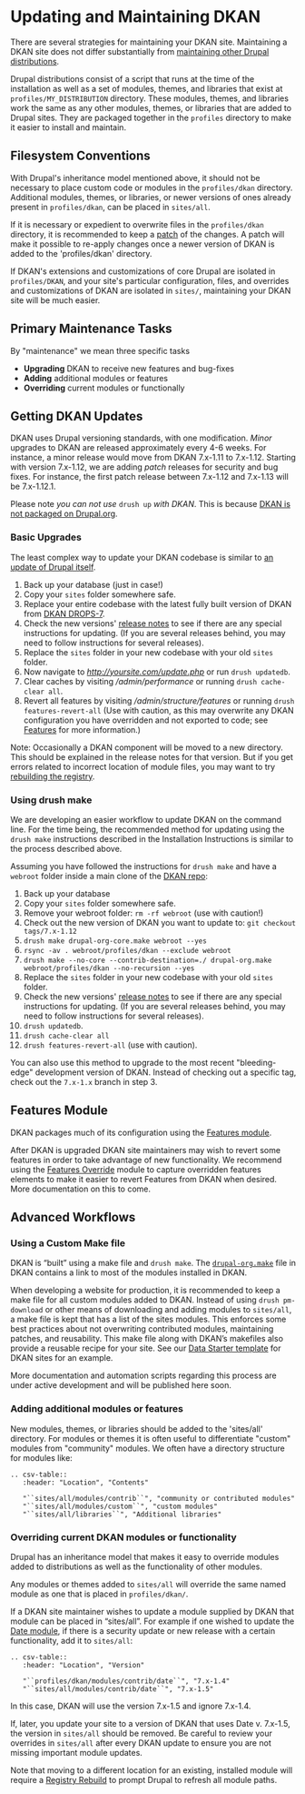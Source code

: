 # Updating and Maintaining DKAN

There are several strategies for maintaining your DKAN site. Maintaining a DKAN site does not differ substantially from [maintaining other Drupal distributions](https://www.drupal.org/documentation/build/distributions).

Drupal distributions consist of a script that runs at the time of the installation as well as a set of modules, themes, and libraries that exist at `profiles/MY_DISTRIBUTION` directory. These modules, themes, and libraries work the same as any other modules, themes, or libraries that are added to Drupal sites. They are packaged together in the `profiles` directory to make it easier to install and maintain.

## Filesystem Conventions

With Drupal's inheritance model mentioned above, it should not be necessary to place custom code or modules in the `profiles/dkan` directory. Additional modules, themes, or libraries, or newer versions of ones already present in `profiles/dkan`, can be placed in `sites/all`.

If it is necessary or expedient to overwrite files in the `profiles/dkan` directory, it is recommended to keep a [patch](https://ariejan.net/2009/10/26/how-to-create-and-apply-a-patch-with-git/) of the changes.  A patch will make it possible to re-apply changes once a newer version of DKAN is added to the 'profiles/dkan' directory.

If DKAN's extensions and customizations of core Drupal are isolated in `profiles/DKAN`, and your site's particular configuration, files, and overrides and customizations of DKAN are isolated in `sites/`, maintaining your DKAN site will be much easier.

## Primary Maintenance Tasks

By "maintenance" we mean three specific tasks

* **Upgrading** DKAN to receive new features and bug-fixes
* **Adding** additional modules or features
* **Overriding** current modules or functionally


## Getting DKAN Updates

DKAN uses Drupal versioning standards, with one modification. _Minor_ upgrades to DKAN are released approximately every 4-6 weeks. For instance, a minor release would move from DKAN 7.x-1.11 to 7.x-1.12. Starting with version 7.x-1.12, we are adding _patch_ releases for security and bug fixes. For instance, the first patch release between 7.x-1.12 and 7.x-1.13 will be 7.x-1.12.1.

Please note *you can not use* `drush up` *with DKAN*. This is because <a href="https://github.com/NuCivic/dkan/issues/226">DKAN is not packaged on Drupal.org</a>.

### Basic Upgrades

The least complex way to update your DKAN codebase is similar to [an update of Drupal itself](https://www.drupal.org/node/1494290).

1. Back up your database (just in case!)
2. Copy your `sites` folder somewhere safe.
3. Replace your entire codebase with the latest fully built version of DKAN from [DKAN DROPS-7](https://github.com/NuCivic/dkan-drops-7).
4. Check the new versions' [release notes](https://github.com/NuCivic/dkan/releases) to see if there are any special instructions for updating. (If you are several releases behind, you may need to follow instructions for several releases).
5. Replace the `sites` folder in your new codebase with your old `sites` folder.
6. Now navigate to _http://yoursite.com/update.php_ or run `drush updatedb`.
7. Clear caches by visiting _/admin/performance_ or running `drush cache-clear all`.
8. Revert all features by visiting _/admin/structure/features_ or running `drush features-revert-all` (Use with caution, as this may overwrite any DKAN configuration you have overridden and not exported to code; see [Features](https://www.drupal.org/project/features) for more information.)

Note: Occasionally a DKAN component will be moved to a new directory. This should be explained in the release notes for that version. But if you get errors related to incorrect location of module files, you may want to try [rebuilding the registry](https://www.drupal.org/project/registry_rebuild).

### Using drush make

We are developing an easier workflow to update DKAN on the command line. For the time being, the recommended method for updating using the `drush make` instructions described in the Installation Instructions is similar to the process described above.

Assuming you have followed the instructions for `drush make` and have a `webroot` folder inside a main clone of the [DKAN repo](https://github.com/NuCivic/dkan):

1. Back up your database
2. Copy your `sites` folder somewhere safe.
3. Remove your webroot folder: `rm -rf webroot` (use with caution!)
4. Check out the new version of DKAN you want to update to: `git checkout tags/7.x-1.12`
5. `drush make drupal-org-core.make webroot --yes`
6. `rsync -av . webroot/profiles/dkan --exclude webroot`
7. `drush make --no-core --contrib-destination=./ drupal-org.make webroot/profiles/dkan --no-recursion --yes`
8. Replace the `sites` folder in your new codebase with your old `sites` folder.
9. Check the new versions' [release notes](https://github.com/NuCivic/dkan/releases) to see if there are any special instructions for updating. (If you are several releases behind, you may need to follow instructions for several releases).
10. `drush updatedb`.
11. `drush cache-clear all`
12. `drush features-revert-all` (use with caution).

You can also use this method to upgrade to the most recent "bleeding-edge" development version of DKAN. Instead of checking out a specific tag, check out the `7.x-1.x` branch in step 3.

## Features Module

DKAN packages much of its configuration using the [Features module](https://www.drupal.org/project/features).

After DKAN is upgraded DKAN site maintainers may wish to revert some features in order to take advantage of new functionality.  We recommend using the [Features Override](https://www.drupal.org/project/features_override) module to capture overridden features elements to make it easier to revert Features from DKAN when desired. More documentation on this to come.

## Advanced Workflows

### Using a Custom Make file
DKAN is “built” using a make file and `drush make`. The [`drupal-org.make`](https://github.com/NuCivic/dkan/blob/7.x-1.x/drupal-org.make) file in DKAN contains a link to most of the modules installed in DKAN.

When developing a website for production, it is recommended to keep a make file for all custom modules added to DKAN.  Instead of using `drush pm-download` or other means of downloading and adding modules to `sites/all`, a make file is kept that has a list of the sites modules. This enforces some best practices about not overwriting contributed modules, maintaining patches, and reusability.  This make file along with DKAN’s makefiles also provide a reusable recipe for your site. See our [Data Starter template](https://github.com/NuCivic/data_starter/blob/master/build.make) for DKAN sites for an example.

More documentation and automation scripts regarding this process are under active development and will be published here soon.

### Adding additional modules or features

New modules, themes, or libraries should be added to the 'sites/all' directory. For modules or themes it is often useful to differentiate "custom" modules from "community" modules. We often have a directory structure for modules like:

```eval_rst
.. csv-table::
   :header: "Location", "Contents"

   "``sites/all/modules/contrib``", "community or contributed modules"
   "``sites/all/modules/custom``", "custom modules"
   "``sites/all/libraries``", "Additional libraries"
```

### Overriding current DKAN modules or functionality

Drupal has an inheritance model that makes it easy to override modules added to distributions as well as the functionality of other modules.

Any modules or themes added to `sites/all` will override the same named module as one that is placed in `profiles/dkan/`.

If a DKAN site maintainer wishes to update a module supplied by DKAN that module can be placed in “sites/all”. For example if one wished to update the [Date module](https://www.drupal.org/project/date), if there is a security update or new release with a certain functionality, add it to `sites/all`:

```eval_rst
.. csv-table::
   :header: "Location", "Version"

   "``profiles/dkan/modules/contrib/date``", "7.x-1.4"
   "``sites/all/modules/contrib/date``", "7.x-1.5"
```

In this case, DKAN will use the version 7.x-1.5 and ignore 7.x-1.4.

If, later, you update your site to a version of DKAN that uses Date v. 7.x-1.5, the version in `sites/all` should be removed. Be careful to review your overrides in `sites/all` after every DKAN update to ensure you are not missing important module updates.

Note that moving to a different location for an existing, installed module will require a [Registry Rebuild](https://www.drupal.org/project/registry_rebuild) to prompt Drupal to refresh all module paths.
